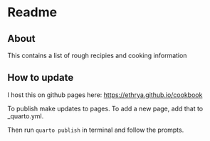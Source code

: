 # Readme

## About

This contains a list of rough recipies and cooking information

## How to update

I host this on github pages here: https://ethrya.github.io/cookbook

To publish make updates to pages. To add a new page, add that to \_quarto.yml.

Then run `quarto publish` in terminal and follow the prompts.

